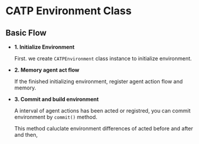 # CATP Environment Class



## Basic Flow



- **1. Initialize Environment**

  First. we create `CATPEnvironment` class instance to initialize environment.

- **2. Memory agent act flow**

  If the finished initializing environment, register agent action flow and memory.

- **3. Commit and build environment**

  A interval of agent actions has been acted or registred, you can commit environment by `commit()` method.

  This method caluclate environment differences of acted before and after and then, 